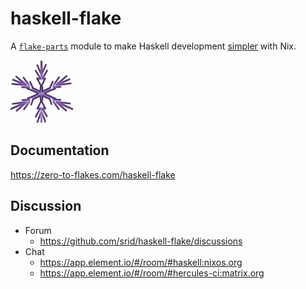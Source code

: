 # haskell-flake

A [`flake-parts`](https://flake.parts/) module to make Haskell development [simpler](https://haskell.flake.page/start#under-the-hood) with Nix.

<img src="./doc/logo.webp" width=100 />

## Documentation

https://zero-to-flakes.com/haskell-flake

## Discussion

- Forum
  - https://github.com/srid/haskell-flake/discussions
- Chat
  - https://app.element.io/#/room/#haskell:nixos.org
  - https://app.element.io/#/room/#hercules-ci:matrix.org
